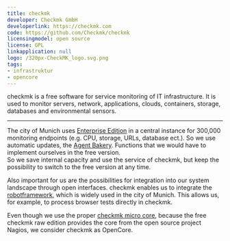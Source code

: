 ```yaml
---
title: checkmk
developer: Checkmk GmbH
developerlink: https://checkmk.com
code: https://github.com/Checkmk/checkmk
licensingmodel: open source
license: GPL
linkapplication: null
logo: /320px-CheckMK_logo.svg.png
tags:
- infrastruktur
- opencore
---
```

checkmk is a free software for service monitoring of IT infrastructure.
It is used to monitor servers, network, applications, clouds, containers, storage, databases and environmental sensors.


---


The city of Munich uses [Enterprise Edition](https://checkmk.com/pricing) in a central instance for 300,000 monitoring endpoints (e.g. CPU, storage, URLs, database ect.).
So we use automatic updates, the [Agent Bakery](https://docs.checkmk.com/latest/de/wato_monitoringagents.html#bakery).
Functions that we would have to implement ourselves in the free version.  
So we save internal capacity and use the service of checkmk, but keep the possibility to switch to the free version at any time.


Also important for us are the possibilities for integration into our system landscape through open interfaces.
checkmk enables us to integrate the [robotframework](./robotframework), which is widely used in the city of Munich.
This allows us, for example, to process browser tests directly in checkmk.


Even though we use the proper [checkmk micro core](https://docs.checkmk.com/latest/de/cmc.html), because the free checkmk raw edition provides the core from the open source project Nagios, we consider checkmk as OpenCore.

